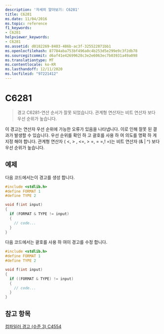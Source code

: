 ```yaml
---
description: '자세히 알아보기: C6281'
title: C6281
ms.date: 11/04/2016
ms.topic: reference
f1_keywords:
- C6281
helpviewer_keywords:
- C6281
ms.assetid: d0182269-8403-486b-ac3f-325522871bb1
ms.openlocfilehash: 87784aba753bf496a0c4b253d5e299e9c3f2db78
ms.sourcegitcommit: d6af41e42699628c3e2e6063ec7b03931a49a098
ms.translationtype: MT
ms.contentlocale: ko-KR
ms.lasthandoff: 12/11/2020
ms.locfileid: "97221412"
---
```

# <a name="c6281"></a>C6281

> 경고 C6281-연산 순서가 잘못 되었습니다. 관계형 연산자는 비트 연산자 보다 우선 순위가 높습니다.

이 경고는 연산자 우선 순위에 가능한 오류가 있음을 나타냅니다. 이로 인해 잘못 된 결과가 발생할 수 있습니다. 우선 순위를 확인 하 고 괄호를 사용 하 여 의도를 명확 하 게 지정 해야 합니다. 관계형 연산자 ( \<, > , \<=, > =, = =,! =)는 비트 연산자 (& &#124; ^) 보다 우선 순위가 높습니다.

## <a name="example"></a>예제

다음 코드에서는이 경고를 생성 합니다.

```cpp
#include <stdlib.h>
#define FORMAT 1
#define TYPE 2

void f(int input)
{
  if (FORMAT & TYPE != input)
  {
    // code...
  }
}
```

다음 코드에서는 괄호를 사용 하 여이 경고를 수정 합니다.

```cpp
#include <stdlib.h>
#define FORMAT 1
#define TYPE 2

void f(int input)
{
  if ((FORMAT & TYPE) != input)
  {
    // code...
  }
}
```

## <a name="see-also"></a>참고 항목

[컴파일러 경고 (수준 3) C4554](../error-messages/compiler-warnings/compiler-warning-level-3-c4554.md)
